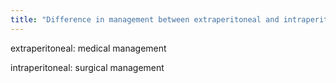 ```yaml
---
title: "Difference in management between extraperitoneal and intraperitoneal bladder rupture"
---
```

extraperitoneal: medical management

intraperitoneal: surgical management

